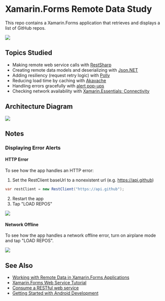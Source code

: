 # Xamarin.Forms Remote Data Study

This repo contains a Xamarin.Forms application that retrieves and displays a list of GitHub repos.

<img src="img/app-screenshot.png" max-height="820" />

## Topics Studied

- Making remote web service calls with [RestSharp](https://restsharp.dev)
- Creating remote data models and deserializing with [Json.NET](https://www.newtonsoft.com/json)
- Adding resiliency (request retry logic) with [Polly](https://github.com/App-vNext/Polly)
- Reducing load time by caching with [Akavache](https://github.com/reactiveui/Akavache)
- Handling errors gracefully with [alert pop-ups](https://docs.microsoft.com/en-us/xamarin/xamarin-forms/user-interface/pop-ups)
- Checking network availability with [Xamarin.Essentials: Connectivity](https://docs.microsoft.com/en-us/xamarin/essentials/connectivity?tabs=android)

## Architecture Diagram

![](img/architecture-diagram.jpg)

## Notes

### Displaying Error Alerts

#### HTTP Error

To see how the app handles an HTTP error:

1. Set the RestClient baseUrl to a nonexistent url (e.g. https://api.github)

```c#
var restClient = new RestClient("https://api.github");
```

2. Restart the app
3. Tap "LOAD REPOS"

<img src="img/http-error.png" max-height="820" />

#### Network Offline

To see how the app handles a network offline error, turn on airplane mode and tap "LOAD REPOS".

<img src="img/network-offline.png" max-height="820" />

## See Also

- [Working with Remote Data in Xamarin.Forms Applications](https://www.pluralsight.com/courses/remote-data-xamarin-forms-applications)
- [Xamarin.Forms Web Service Tutorial](https://docs.microsoft.com/en-us/xamarin/get-started/tutorials/web-service/?tabs=vswin)
- [Consume a RESTful web service](https://docs.microsoft.com/en-us/xamarin/xamarin-forms/data-cloud/web-services/rest)
- [Getting Started with Android Development](https://www.pluralsight.com/courses/getting-started-android-development)
